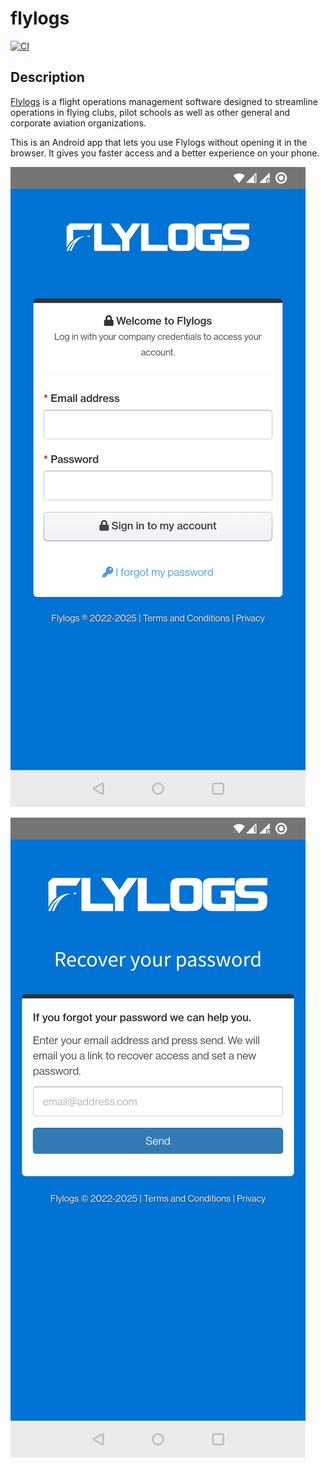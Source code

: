 # flylogs


[![CI](https://github.com/antonioborondo/flylogs/actions/workflows/ci.yml/badge.svg)](https://github.com/antonioborondo/flylogs/actions/workflows/ci.yml)

## Description

[Flylogs](https://flylogs.com) is a flight operations management software designed to streamline operations in flying clubs, pilot schools as well as other general and corporate aviation organizations.

This is an Android app that lets you use Flylogs without opening it in the browser. It gives you faster access and a better experience on your phone.

![Login](login.jpg)

![Recover password](recover_password.jpg)
